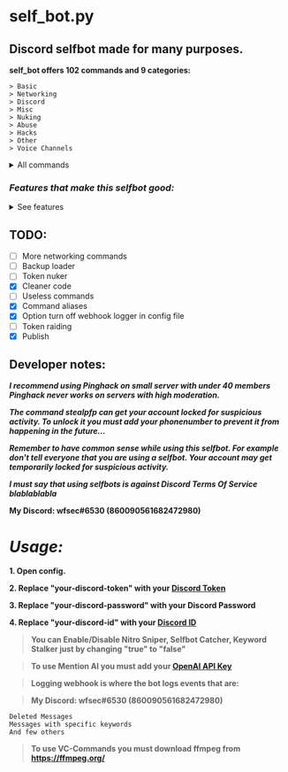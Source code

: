 # self_bot.py
## Discord selfbot made for many purposes.

**self_bot offers 102 commands and 9 categories:**

```
> Basic
> Networking
> Discord
> Misc
> Nuking
> Abuse
> Hacks
> Other
> Voice Channels
```

<details><summary>All commands</summary>

```
    [1] [Basic]
1.    help (Shows this),
2.    rps <choice> (Rock, Paper, Scissors),
3.    dice (Roll a dice),
4.    dick "user" (Measures dick size),
5.    fact (Tells you a random fact),
6.    coin_flip (Flips a coin),
7.    poll "poll" (Creates a poll),
8.    ball "question" (Ask anything from 8ball),
9.    randint <min> <max> (Random number),
10.   icwhour ("I see who you are..."),
11.   jeriko_bomb (bum),
12.   count <num> (Counts to number),
13.   spam <amount> "message" (Spams messages),
```

```
    [2] [Networking]
1.   pscan <ip> (Port scan IP for common ports),
2.   status_code <url> (Get status code),
3.   lookup <ip> (Basic IP lookup),
4.   domain2ip <domain> (Gets ip from a domain),
```

```
    [3] [Discord]
1.   ping (Get bot's ping),
2.   clear (Clears the chat),
3.   purge <amount> (Purge messages),
4.   empty_msg (Send an empty message),
5.   edit <amount> "edit to" (Edits messages),
6.   gping <text> <user> (Ping someone secretly),
7.   fake_url <fakeurl> <realurl> (Create fake URL),
8.   create_server  <amount> "name" (Create servers),
9.   dm_friends "message" (DMs all friends),
10.  expose_bots (Tries to expose selfbots by sending "commands" like .help),
11.  gspam <amount> "group_name || random" <friend> (Creates groups and adds friend there),
12.  activity <game> (Change discord activity),
13.  channels (Shows all channels),
14.  idinfo <id> (Shows information about ID),
15.  stealpfp <download || use> <id> (Steals pfp),
16.  hypesquad <1=Bravery || 2=Brilliance || 3=Balance> (Changes Hypesquad badge),
17.  emoji_spam <amount> (Sends emojis),
18.  clone_server (Clones the server),
19.  dark (Changes theme to dark),
20.  light (Changes theme to light),
21.  firstmsg (Finds the first message),
22.  embed "message" (Sends message om embed),
23.  empty_spam <amount> (Spam empty messages),
    [3 2] [Discord]
24.  grouplock <on || off> (Automatically adds people back to the group when they leave),
```

```
    [4] [Misc]
1.   text2bin "text"(Translates text to binary),
2.   text2hex "text" (Translates text to hex),
3.   decode "text" (Decodes base64),
4.   encode "text" (Encodes text to base64),
5.   txt2qr "text" (Creates QR Code),
6.   spoilers "text" (Sends the message but with insane amount of spoilers),
7.   mysteryping <amount> (Sends a message and then it deletes the message),
8.   invisible (Goes in the invisible mode),
9.   piss <user> (Yellow wall),
10.  morsetable (Morse alphabet),
11.  brainfuck "text" (Text to Brainfuck),
12.  namestarts "text" (Finds members thats name starts with ...),
13.  tagfind <discriminator> (Show members that have specific discriminator),
14.  annoy (Annoys the chat),
15.  dm_members "message here" <delay in seconds> <verbose=on/off> (DMs all server members),
16.  gay <mention> (Measures how gay user is),
17.  txt2morse "text" (Text to morse code),
18.  roulette (Russian roulette),
19.  backup (Saves all friend and server names to a textfile),
20.  rsc (Random prntsc screenshot),
21.  rsong (Random song),
22.  counter <from> <to> (Counts to specific number),

    [4 2] [Misc]
23.   porngif (Random porn gif),
24.   boobs (Random boobs),
25.   ass (Random ass),
26.   pussy (Random pussy),
27.   thighs (Random thighs),
28.   anal (Random anal),
29.   gonewild (Random gonewild bruh),
30.   asciiart "text" <font> (Send cool ascii art),
```

```
    [5] [Nuking]
1.   mk_channels <amount> "name" (Creates channels),
2.   del_channels (Deletes all channels),
3.   rename_channels "name" (Renames all channels),
4.   nuke <create_amount> "set_name" (Makes the server a mess),
5.   mass_mention <amount> (Mass mentions members),
6.   nickall "newnick" (Changes everyones nickname),
7.   clearnickall (Resets everyones nickname),
8.   kickall (Kicks everyone from the server),
9.   react <emote> (Reacts to 20 messages),
10.  delserver (Deletes the server),
11.  broadcast <times> "message" (Sends message to every channel),
12.  raid (Requires 0 perms),
13.  pingcast (Mass mentions on every channel),
14.  auditflood <amount of logs> (Floods audit logs silently),
15.  speccast <pinghack || clear || art=text> (Special broadcasts),
16.  rolemention <amount> (Mentions roles),
```

```
    [6] [Abuse]
1.   webhook_spam <amount> "message" <url> (Spams with a webhook),
2.   delete_webhook <webhook_link> (Deletes webhook),
```

```
    [7] [Hacks]
1.   pinghack (Pings everyone),
2.   idping <user id> (Ping someone that isn't in the server),
3.   channelping <channel id> (Ping any channel outside the server),
```

```
    [8] [Other]
1.   editg "text (edited) test <- edited mark will be here" (Edit glitch),
2.   kill <user> <amount> (Makes a webhook that bullies mentioned user),
3.   type (Typing indicator everywhere),
4.   bsod (Sends a link that causes BSOD on windows machines if interacted with),
```

```
    [9] [Voice Channels]
1.   vc_join <vc id> (Joins the vc),
2.   vc_play "youtube-url" (Plays music in the vc),
3.   vc_leave (Leaves the vc),
4.   vc_pause (Pause music),
5.   vc_resume (Resume),
6.   vc_stop (Stops playing music),
```
</details>

### ***Features that make this selfbot good:***
<details><summary>See features</summary>
    
- [x] Nitro sniper
- [x] Keyword sniper
- [x] Mention AI
- [x] Backup command
- [x] 0 Permission raiding
- [x] Nuking commands
- [x] Group spammer and group locker
- [x] Unique commands

</details>
    
## **TODO:**
- [ ] More networking commands
- [ ] Backup loader
- [ ] Token nuker
- [x] Cleaner code
- [ ] Useless commands
- [x] Command aliases
- [x] Option turn off webhook logger in config file
- [ ] Token raiding
- [x] Publish
    
## Developer notes:
***I recommend using Pinghack on small server with under 40 members
Pinghack never works on servers with high moderation.***
    
***The command stealpfp can get your account locked for suspicious activity. To unlock it you must add your phonenumber to prevent it from happening in the future...***
    
***Remember to have common sense while using this selfbot. For example don't tell everyone that you are using a selfbot. Your account may get temporarily locked for suspicious activity.***

***I must say that using selfbots is against Discord Terms Of Service blablablabla***
    
**My Discord: wfsec#6530 (860090561682472980)**

# ***Usage:***
    
**1. Open config.**

**2. Replace "your-discord-token" with your [Discord Token](https://www.androidauthority.com/get-discord-token-3149920/)**
    
**3. Replace "your-discord-password" with your Discord Password**
    
**4. Replace "your-discord-id" with your [Discord ID](https://www.androidpolice.com/how-to-find-discord-id/)**
    
> **You can Enable/Disable Nitro Sniper, Selfbot Catcher, Keyword Stalker just by changing "true" to "false"**
    
> **To use Mention AI you must add your [OpenAI API Key](https://openai.com/api/)**
    
> **Logging webhook is where the bot logs events that are:**

> **My Discord: wfsec#6530 (860090561682472980)**
```
Deleted Messages
Messages with specific keywords
And few others
```

> **To use VC-Commands you must download ffmpeg from https://ffmpeg.org/**
